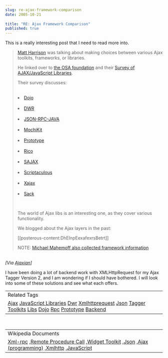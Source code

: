 ```yaml
---
slug: re-ajax-framework-comparison
date: 2005-10-21
 
title: "RE: Ajax Framework Comparison"
published: true
---
```

This is a really interesting post that I need to read more into.<br /><blockquote>
<p><a href="http://panela.blog-city.com/ajax_explosion.htm">Matt Harrison</a> was talking about making choices between various Ajax toolkits, frameworks, or libraries.</p>
<p /><p>He linked over to <a href="http://wiki.osafoundation.org/">the OSA foundation</a> and their <a href="http://wiki.osafoundation.org/bin/view/Projects/AjaxLibraries">Survey of AJAX/JavaScript Libraries</a>.</p>
<p /><p>Their survey discusses:</p>
<p /><ul></ul>
<br /><li><a href="http://dojotoolkit.org/">Dojo</a></li>
<br /><li><a href="http://www.getahead.ltd.uk/dwr/">DWR</a></li>
<br /><li><a href="http://oss.metaparadigm.com/jsonrpc/index.html">JSON-RPC-JAVA</a></li>
<br /><li><a href="http://mochikit.com/">MochiKit</a></li>
<br /><li><a href="http://prototype.conio.net/">Prototype</a></li>
<br /><li><a href="http://openrico.org/">Rico</a></li>
<br /><li><a href="http://www.modernmethod.com/sajax/">SAJAX</a></li>
<br /><li><a href="http://script.aculo.us/">Scriptaculous</a></li>
<br /><li><a href="http://xajax.sourceforge.net/">Xajax</a></li>
<br /><li><a href="http://twilightuniverse.com/projects/sack/">Sack</a></li>
<p /><br /><p>The world of Ajax libs is an interesting one, as they cover various functionality.</p>
<p /><p>We blogged about the Ajax layers in the past:</p>
<p /><p>[[posterous-content:DhEInpEexafexrsBetrt]]</p>
<p /><p>NOTE: <a href="http://www.ajaxpatterns.org/AJAXFrameworks">Michael Mahemoff also collected framework information</a><p /></p>
</blockquote><br /><i>[Via <a href="http://www.ajaxian.com/archives/2005/10/ajax_framework_2.html">Ajaxian</a>]</i><p />I have been doing  a lot of backend work with XMLHttpRequest for my Ajax Tagger Version 2, and I am wondering if I should have bothered.  I will look into some of these solutions and see what each offers.<p /><table class="TechnoratiHead TagHeader">
<tr><td>Related Tags</td></tr>
<tr class="Technorati"><td>
<a href="https://paul.kinlan.me/tags/Ajax" class="Tag" rel="tag">Ajax</a> <a href="https://paul.kinlan.me/tags/JavaScript%20Libraries" class="Tag" rel="tag">JavaScript Libraries</a> <a href="https://paul.kinlan.me/tags/Dwr" class="Tag" rel="tag">Dwr</a> <a href="https://paul.kinlan.me/tags/Xmlhttprequest" class="Tag" rel="tag">Xmlhttprequest</a> <a href="https://paul.kinlan.me/tags/Json" class="Tag" rel="tag">Json</a> <a href="https://paul.kinlan.me/tags/Tagger" class="Tag" rel="tag">Tagger</a> <a href="https://paul.kinlan.me/tags/Toolkits" class="Tag" rel="tag">Toolkits</a> <a href="https://paul.kinlan.me/tags/Libs" class="Tag" rel="tag">Libs</a> <a href="https://paul.kinlan.me/tags/Dojo" class="Tag" rel="tag">Dojo</a> <a href="https://paul.kinlan.me/tags/Rpc" class="Tag" rel="tag">Rpc</a> <a href="https://paul.kinlan.me/tags/Prototype" class="Tag" rel="tag">Prototype</a> <a href="https://paul.kinlan.me/tags/Backend" class="Tag" rel="tag">Backend</a>
</td></tr>
</table><br /><table class="TechnoratiHead TagHeader">
<tr><td>Wikipedia Documents</td></tr>
<tr class="Technorati"><td>
<a href="http://en.wikipedia.org/wiki/XML-RPC">Xml-rpc</a> ,<a href="http://en.wikipedia.org/wiki/Remote_procedure_call">Remote Procedure Call</a> ,<a href="http://en.wikipedia.org/wiki/Widget_toolkit">Widget Toolkit</a> ,<a href="http://en.wikipedia.org/wiki/JSON">Json</a> ,<a href="http://en.wikipedia.org/wiki/Ajax_(programming)">Ajax (programming)</a> ,<a href="http://en.wikipedia.org/wiki/XMLHttpRequest">Xmlhttp</a> ,<a href="http://en.wikipedia.org/wiki/JavaScript">JavaScript</a>
</td></tr>
</table>

